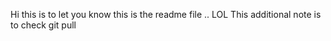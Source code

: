 Hi this is to let you know this is the readme file .. LOL
This additional note is to check git pull
